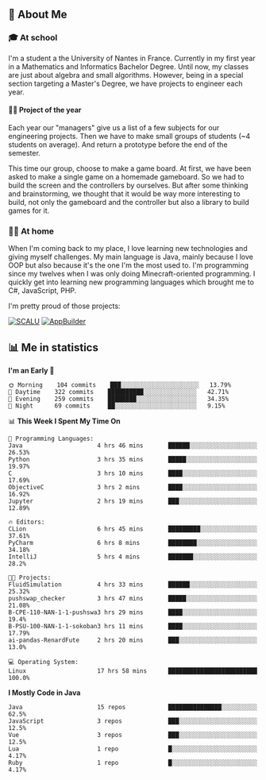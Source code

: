 ## 👀 About Me

### 🎓 At school

I'm a student a the University of Nantes in France. Currently in my first year in a Mathematics and Informatics Bachelor Degree. Until now, my classes are just about algebra and small algorithms. However, being in a special section targeting a Master's Degree, we have projects to engineer each year. 

#### 🔧🔬 Project of the year

Each year our "managers" give us a list of a few subjects for our engineering projects. Then we have to make small groups of students (~4 students on average). And return a prototype before the end of the semester.

This time our group, choose to make a game board. At first, we have been asked to make a single game on a homemade gameboard. So we had to build the screen and the controllers by ourselves. 
But after some thinking and brainstorming, we thought that it would be way more interesting to build, not only the gameboard and the controller but also a library to build games for it.

### 👨‍💻 At home

When I'm coming back to my place, I love learning new technologies and giving myself challenges. My main language is Java, mainly because I love OOP but also because it's the one I'm the most used to. I'm programming since my twelves when I was only doing Minecraft-oriented programming.  I quickly get into learning new programming languages which brought me to C#, JavaScript, PHP. 

I'm pretty proud of those projects:

[![SCALU](https://github-readme-stats.vercel.app/api/pin?username=renardfute&repo=SCALU)](https://github.com/renardfute/scalu)
[![AppBuilder](https://github-readme-stats.vercel.app/api/pin?username=pulsedev2&repo=AppBuilder)](https://github.com/pulsedev2/AppBuilder)

## 📊 Me in statistics
<!--START_SECTION:waka-->
**I'm an Early 🐤** 

```text
🌞 Morning    104 commits    ███░░░░░░░░░░░░░░░░░░░░░░   13.79% 
🌆 Daytime    322 commits    ██████████░░░░░░░░░░░░░░░   42.71% 
🌃 Evening    259 commits    ████████░░░░░░░░░░░░░░░░░   34.35% 
🌙 Night      69 commits     ██░░░░░░░░░░░░░░░░░░░░░░░   9.15%

```


📊 **This Week I Spent My Time On** 

```text
💬 Programming Languages: 
Java                     4 hrs 46 mins       ██████░░░░░░░░░░░░░░░░░░░   26.53% 
Python                   3 hrs 35 mins       █████░░░░░░░░░░░░░░░░░░░░   19.97% 
C                        3 hrs 10 mins       ████░░░░░░░░░░░░░░░░░░░░░   17.69% 
ObjectiveC               3 hrs 2 mins        ████░░░░░░░░░░░░░░░░░░░░░   16.92% 
Jupyter                  2 hrs 19 mins       ███░░░░░░░░░░░░░░░░░░░░░░   12.89%

🔥 Editors: 
CLion                    6 hrs 45 mins       █████████░░░░░░░░░░░░░░░░   37.61% 
PyCharm                  6 hrs 8 mins        ████████░░░░░░░░░░░░░░░░░   34.18% 
IntelliJ                 5 hrs 4 mins        ███████░░░░░░░░░░░░░░░░░░   28.2%

🐱‍💻 Projects: 
FluidSimulation          4 hrs 33 mins       ██████░░░░░░░░░░░░░░░░░░░   25.32% 
pushswap_checker         3 hrs 47 mins       █████░░░░░░░░░░░░░░░░░░░░   21.08% 
B-CPE-110-NAN-1-1-pushswa3 hrs 29 mins       ████░░░░░░░░░░░░░░░░░░░░░   19.4% 
B-PSU-100-NAN-1-1-sokoban3 hrs 11 mins       ████░░░░░░░░░░░░░░░░░░░░░   17.79% 
ai-pandas-RenardFute     2 hrs 20 mins       ███░░░░░░░░░░░░░░░░░░░░░░   13.0%

💻 Operating System: 
Linux                    17 hrs 58 mins      █████████████████████████   100.0%

```

**I Mostly Code in Java** 

```text
Java                     15 repos            ███████████████░░░░░░░░░░   62.5% 
JavaScript               3 repos             ███░░░░░░░░░░░░░░░░░░░░░░   12.5% 
Vue                      3 repos             ███░░░░░░░░░░░░░░░░░░░░░░   12.5% 
Lua                      1 repo              █░░░░░░░░░░░░░░░░░░░░░░░░   4.17% 
Ruby                     1 repo              █░░░░░░░░░░░░░░░░░░░░░░░░   4.17%

```



<!--END_SECTION:waka-->
